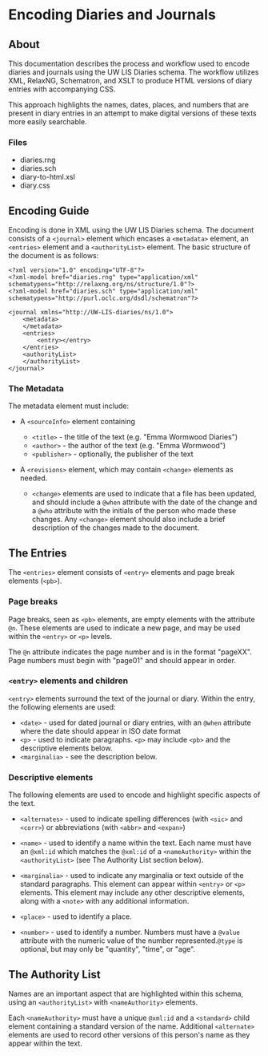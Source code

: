 # Encoding Diaries and Journals

## About
This documentation describes the process and workflow used to encode diaries and journals using the UW LIS Diaries schema. The workflow utilizes XML, RelaxNG, Schematron, and XSLT to produce HTML versions of diary entries with accompanying CSS. 

This approach highlights the names, dates, places, and numbers that are present in diary entries in an attempt to make digital versions of these texts more easily searchable.

### Files
- diaries.rng
- diaries.sch
- diary-to-html.xsl
- diary.css


## Encoding Guide

Encoding is done in XML using the UW LIS Diaries schema. The document consists of a `<journal>` element which encases a `<metadata>` element, an `<entries>` element and a `<authorityList>` element. The basic structure of the document is as follows: 

```xml=
<?xml version="1.0" encoding="UTF-8"?>
<?xml-model href="diaries.rng" type="application/xml" schematypens="http://relaxng.org/ns/structure/1.0"?>
<?xml-model href="diaries.sch" type="application/xml" schematypens="http://purl.oclc.org/dsdl/schematron"?>

<journal xmlns="http://UW-LIS-diaries/ns/1.0">
    <metadata>
    </metadata>
    <entries>
        <entry></entry>
    </entries>
    <authorityList>
    </authorityList>
</journal>
```

### The Metadata

The metadata element must include: 
* A `<sourceInfo>` element containing 
   * `<title>` - the title of the text (e.g. "Emma Wormwood Diaries")
   * `<author>` - the author of the text (e.g. "Emma Wormwood")
   * `<publisher>` - optionally, the publisher of the text

* A `<revisions>` element, which may contain `<change>` elements as needed. 
   * `<change>` elements are used to indicate that a file has been updated, and should include a `@when` attribute with the date of the change and a `@who` attribute with the initials of the person who made these changes. Any `<change>` element should also include a brief description of the changes made to the document. 

## The Entries
The `<entries>` element consists of `<entry>` elements and page break elements (`<pb>`).

### Page breaks
Page breaks, seen as `<pb>` elements, are empty elements with the attribute `@n`. These elements are used to indicate a new page, and may be used within the `<entry>` or `<p>` levels. 

The `@n` attribute indicates the page number and is in the format "pageXX". Page numbers must begin with "page01" and should appear in order. 

### `<entry>` elements and children
`<entry>` elements surround the text of the journal or diary. Within the entry, the following elements are used: 
* `<date>` - used for dated journal or diary entries, with an `@when` attribute where the date should appear in ISO date format
* `<p>` - used to indicate paragraphs. `<p>` may include `<pb>` and the descriptive elements below. 
* `<marginalia>` - see the description below.
### Descriptive elements
The following elements are used to encode and highlight specific aspects of the text. 

* `<alternates>` - used to indicate spelling differences (with `<sic>` and `<corr>`) or abbreviations (with `<abbr>` and `<expan>`)
* `<name>` - used to identify a name within the text. Each name must have an `@xml:id` which matches the `@xml:id` of a `<nameAuthority>` within the `<authorityList>` (see The Authority List section below). 
* `<marginalia>` - used to indicate any marginalia or text outside of the standard paragraphs. This element can appear within `<entry>` or `<p>` elements. This element may include any other descriptive elements, along with a `<note>` with any additional information. 

* `<place>` - used to identify a place. 
* `<number>` - used to identify a number. Numbers must have a `@value` attribute with the numeric value of the number represented.`@type` is optional, but may only be "quantity", "time", or "age". 

## The Authority List
Names are an important aspect that are highlighted within this schema, using an `<authorityList>` with `<nameAuthority>` elements. 

Each `<nameAuthority>` must have a unique `@xml:id` and a `<standard>` child element containing a standard version of the name. Additional `<alternate>` elements are used to record other versions of this person's name as they appear within the text. 
